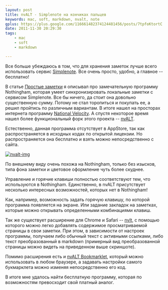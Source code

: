 ```yaml
---
layout: post
title: nvALT - Simplenote на кончиках пальцев
keywords: mac, soft, markdown, nvalt, note
gplus: https://plus.google.com/116661482374124481456/posts/7tpfoKtortC
date: 2011-11-30 20:29:30
tags:
    - mac
    - soft
    - markdown

---
```


Все больше убеждаюсь в том, что для хранения заметок лучше всего использовать сервис [Simplenote][]. Все очень просто, удобно, а главное -- бесплатно!

[Simplenote]: http://simplenoteapp.com/

В статье [Простые заметки][1] я описывал про замечательную программу Nothingham, которая умеет синхронизировать локальные заметки с сервисом Simplenote. Все бы ничего, да стоит она довольно существенную сумму. Потому не стал торопиться и покупать ее, а решил пройтись по различным вариантам. В итоге нашел на просторах интернета программу [National Velocity][2]. А спустя некоторое время нашел более функциональный форк этого проекта -- [nvALT][].

[1]: http://www.juev.ru/2011/11/25/nottingham
	"Простые заметки"
	
[2]: http://notational.net/
	"National Velocity"

[nvALT]: http://brettterpstra.com/project/nvalt/
	"nvALT 2.1 - Notational Velocity Fork"

Естественно, данная программа отсутствует в AppStore, так как распространяется в исходных кодах по открытой лицензии. Но распространяется она бесплатно и взять можно непосредственно с сайта.

[![nvalt-img][]][3]

[nvalt-img]: http://static.juev.ru/2011/11/nvalt-th.jpg

[3]: http://static.juev.ru/2011/11/nvalt.png

По внешнему виду очень похожа на Nothingham, только без изысков, типа фона заметки и цветовое оформление чуть более скуднее.

Управление и горячие клавиши полностью соответствуют тем, что используются в Nothingham. Единственно, в nvALT присутствует несколько интересных возможностей, которых нет в Nothingham! 

Как, например, возможность задать горячую клавишу, по которой программа появляется на экране. Или задание закладок на заметках, которые можно открывать определенными комбинациями клавиш.

Так же существует расширение для Chrome и Safari -- [nvlt][], с помощью которого можно легко добавлять содержимое просматриваемой страницы в свои заметки. При этом, в зависимости от настроек программы, получаем либо обычный текст с активными ссылками, либо текст преобразованный в markdown (примерный вид преобразованной страницы можно видеть на приведенном выше скриншоте).

[nvlt]: http://elasticthreads.tumblr.com/post/8212672178/nvit-chrome-and-safari-extensions-for-nvalt
	"nvIt — Chrome and Safari extensions for nvALT"

Помимо расширения есть и [nvALT Bookmarklet][], который можно использовать в любом браузере, а задавать настройки самого букмарклета можно изменяя непосредственно его код.

[nvALT Bookmarklet]: http://jots.mypopescu.com/post/8529405944/nvalt-bookmarklet
	"nvALT Bookmarklet"
	
В итоге мне удалось найти бесплатную программу, которая по возможностям превосходит свой платный аналог. 
